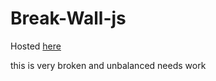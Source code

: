 # Break-Wall-js
Hosted [here](https://talbosa.github.io/Break-Wall-js/)

this is very broken and unbalanced needs work